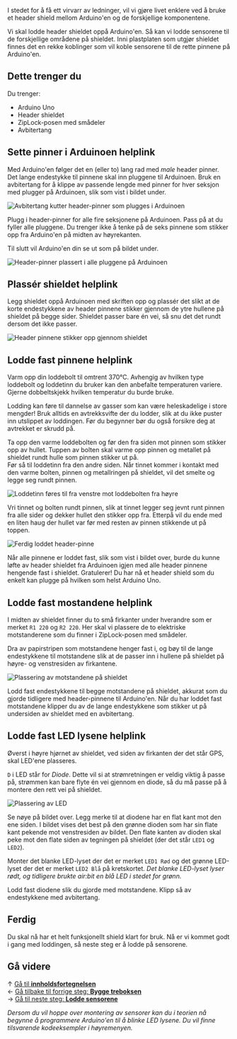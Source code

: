 I stedet for å få ett virvarr av ledninger, vil vi gjøre livet enklere ved å bruke et header shield mellom Arduino'en og de forskjellige komponentene.

Vi skal lodde header shieldet oppå Arduino'en. Så kan vi lodde sensorene til de forskjellige områdene på shieldet. Inni plastplaten som utgjør shieldet finnes det en rekke koblinger som vil koble sensorene til de rette pinnene på Arduino'en.

## Dette trenger du

Du trenger:

* Arduino Uno
* Header shieldet
* ZipLock-posen med smådeler
* Avbitertang

## Sette pinner i Arduinoen helplink

Med Arduino'en følger det en (eller to) lang rad med *male* header pinner. Det lange endestykke til pinnene skal inn pluggene til Arduinoen. Bruk en avbitertang for å klippe av passende lengde med pinner for hver seksjon med plugger på Arduinoen, slik som vist i bildet under.

![Avbitertang kutter header-pinner som plugges i Arduinoen][header-pins-cut-arduino]

Plugg i header-pinner for alle fire seksjonene på Arduinoen. Pass på at du fyller alle pluggene. Du trenger ikke å tenke på de seks pinnene som stikker opp fra Arduino'en på midten av høyrekanten.

Til slutt vil Arduino'en din se ut som på bildet under.

![Header-pinner plassert i alle pluggene på Arduinoen][header-pins-arduino]

## Plassér shieldet helplink

Legg shieldet oppå Arduinoen med skriften opp og plassér det slikt at de korte endestykkene av header pinnene stikker gjennom de ytre hullene på shieldet på begge sider. Shieldet passer bare én vei, så snu det det rundt dersom det ikke passer.

![Header pinnene stikker opp gjennom shieldet][header-pins-shield]

## Lodde fast pinnene helplink

Varm opp din loddebolt til omtrent 370&deg;C. Avhengig av hvilken type loddebolt og loddetinn du bruker kan den anbefalte temperaturen variere. Gjerne dobbeltskjekk hvilken temperatur du burde bruke.

Lodding kan føre til dannelse av gasser som kan være heleskadelige i store mengder! Bruk alltids en avtrekksvifte der du lodder, slik at du ikke puster inn utslippet av loddingen. Før du begynner bør du også forsikre deg at avtrekket er skrudd på.

Ta opp den varme loddebolten og før den fra siden mot pinnen som stikker opp av hullet. Tuppen av bolten skal varme opp pinnen og metallet på shieldet rundt hulle som pinnen stikker ut på.  
Før så til loddetinn fra den andre siden. Når tinnet kommer i kontakt med den varme bolten, pinnen og metallringen på shieldet, vil det smelte og legge seg rundt pinnen.

![Loddetinn føres til fra venstre mot loddebolten fra høyre][soldering-begin]

Vri tinnet og bolten rundt pinnen, slik at tinnet legger seg jevnt runt pinnen fra alle sider og dekker hullet den stikker opp fra. Etterpå vil du ende med en liten haug der hullet var før med resten av pinnen stikkende ut på toppen.

![Ferdig loddet header-pinne][soldering-complete]

Når alle pinnene er loddet fast, slik som vist i bildet over, burde du kunne løfte av header shieldet fra Arduinoen igjen med alle header pinnene hengende fast i shieldet. Gratulerer! Du har nå et header shield som du enkelt kan plugge på hvilken som helst Arduino Uno.

## Lodde fast mostandene helplink

I midten av shieldet finner du to små firkanter under hverandre som er merket `R1 220` og `R2 220`. Her skal vi plassere de to elektriske motstanderene som du finner i ZipLock-posen med smådeler.

Dra av papirstripen som motstandene henger fast i, og bøy til de lange endestykkene til motstandene slik at de passer inn i hullene på shieldet på høyre- og venstresiden av firkantene.

![Plassering av motstandene på shieldet][resistors-placement]

Lodd fast endestykkene til begge motstandene på shieldet, akkurat som du gjorde tidligere med header-pinnene til Arduino'en. Når du har loddet fast motstandene klipper du av de lange endestykkene som stikker ut på undersiden av shieldet med en avbitertang.

## Lodde fast LED lysene helplink

Øverst i høyre hjørnet av shieldet, ved siden av firkanten der det står GPS, skal LED'ene plasseres. 

`D` i LED står for *Diode*. Dette vil si at strømretningen er veldig viktig å passe på, strømmen kan bare flyte én vei gjennom en diode, så du må passe på å montere den rett vei på shieldet.

![Plassering av LED][led-placement]

Se nøye på bildet over. Legg merke til at diodene har en flat kant mot den ene siden. I bildet vises det best på den grønne dioden som har sin flate kant pekende mot venstresiden av bildet. Den flate kanten av dioden skal peke mot den flate siden av tegningen på shieldet (der det står `LED1` og `LED2`).

Monter det blanke LED-lyset der det er merket `LED1 Rød` og det grønne LED-lyset der det er merket `LED2 Blå` på kretskortet. *Det blanke LED-lyset lyser rødt, og tidligere brukte air:bit en blå LED i stedet for grønn.*

Lodd fast diodene slik du gjorde med motstandene. Klipp så av endestykkene med avbitertang.

## Ferdig

Du skal nå har et helt funksjonellt shield klart for bruk. Nå er vi kommet godt i gang med loddingen, så neste steg er å lodde på sensorene.

## Gå videre

&uarr; [Gå til **innholdsfortegnelsen**][home]  
&larr; [Gå tilbake til forrige steg: **Bygge treboksen**][casing]  
&rarr; [Gå til neste steg: **Lodde sensorene**][sensors]  

*Dersom du vil hoppe over montering av sensorer kan du i teorien nå begynne å programmere Arduino'en til å blinke LED lysene. Du vil finne tilsvarende kodeeksempler i høyremenyen.*

[home]: Guide-Bygging-og-Lodding
[casing]: Sette-sammen-treboksen
[sensors]: Lodde-sensorene

[header-pins-cut-arduino]: /20171019_113609.jpg
[header-pins-arduino]: /20171019_113707.jpg
[header-pins-shield]: /20171019_113916.jpg
[soldering-begin]: /20171019_114336.jpg
[soldering-complete]: /20171019_114915.jpg
[resistors-placement]: /20171019_115039.jpg
[led-placement]: /20171019_115344.jpg
